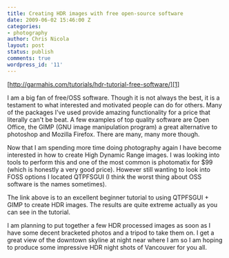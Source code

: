 ```yaml
---
title: Creating HDR images with free open-source software
date: 2009-06-02 15:46:00 Z
categories:
- photography
author: Chris Nicola
layout: post
status: publish
comments: true
wordpress_id: '11'
---
```


[http://garmahis.com/tutorials/hdr-tutorial-free-software/][1]

I am a big fan of free/OSS software. Though it is not always the best, it is a testament to what interested and motivated people can do for others. Many of the packages I've used provide amazing functionality for a price that literally can't be beat. A few examples of top quality software are Open Office, the GIMP (GNU image manipulation program) a great alternative to photoshop and Mozilla Firefox. There are many, many more though.

Now that I am spending more time doing photography again I have become interested in how to create High Dynamic Range images. I was looking into tools to perform this and one of the most common is photomatix for $99 (which is honestly a very good price). However still wanting to look into FOSS options I located QTPFSGUI (I think the worst thing about OSS software is the names sometimes).

The link above is to an excellent beginner tutorial to using QTPFSGUI + GIMP to create HDR images.  The results are quite extreme actually as you can see in the tutorial.

I am planning to put together a few HDR processed images as soon as I have some decent bracketed photos and a tripod to take them on.  I get a great view of the downtown skyline at night near where I am so I am hoping to produce some impressive HDR night shots of Vancouver for you all.

   [1]: http://garmahis.com/tutorials/hdr-tutorial-free-software/

